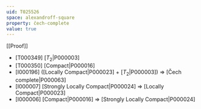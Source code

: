 ```yaml
---
uid: T025526
space: alexandroff-square
property: čech-complete
value: true
---
```

[[Proof]]

* [T000349] [$T_2$|P000003]
* [T000350] [Compact|P000016]
* [I000196] ([Locally Compact|P000023] + [$T_2$|P000003]) => [Čech complete|P000063]
* [I000007] [Strongly Locally Compact|P000024] => [Locally Compact|P000023]
* [I000006] [Compact|P000016] => [Strongly Locally Compact|P000024]

